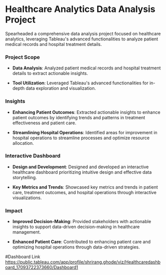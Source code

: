 # **Healthcare Analytics Data Analysis Project**

Spearheaded a comprehensive data analysis project focused on healthcare analytics, leveraging Tableau's advanced functionalities to analyze patient medical records and hospital treatment details.

### Project Scope

- **Data Analysis**: Analyzed patient medical records and hospital treatment details to extract actionable insights.
  
- **Tool Utilization**: Leveraged Tableau's advanced functionalities for in-depth data exploration and visualization.

### Insights

- **Enhancing Patient Outcomes**: Extracted actionable insights to enhance patient outcomes by identifying trends and patterns in treatment effectiveness and patient care.
  
- **Streamlining Hospital Operations**: Identified areas for improvement in hospital operations to streamline processes and optimize resource allocation.

### Interactive Dashboard

- **Design and Development**: Designed and developed an interactive healthcare dashboard prioritizing intuitive design and effective data storytelling.
  
- **Key Metrics and Trends**: Showcased key metrics and trends in patient care, treatment outcomes, and hospital operations through interactive visualizations.

### Impact

- **Improved Decision-Making**: Provided stakeholders with actionable insights to support data-driven decision-making in healthcare management.
  
- **Enhanced Patient Care**: Contributed to enhancing patient care and optimizing hospital operations through data-driven strategies.

#Dashboard Link
https://public.tableau.com/app/profile/shrirang.ghode/viz/Healthcaredashboard_17093722373660/Dashboard1
